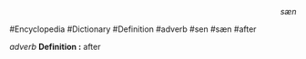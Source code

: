 
<div align="right"><i>sæn</i></div>

#Encyclopedia #Dictionary #Definition #adverb #sen #sæn #after

*adverb*
**Definition :** after
